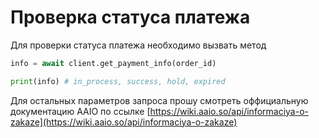 # Проверка статуса платежа

Для проверки статуса платежа необходимо вызвать метод

```python
info = await client.get_payment_info(order_id)

print(info) # in_process, success, hold, expired
```

Для остальных параметров запроса прошу смотреть оффициальную документацию AAIO по ссылке [https://wiki.aaio.so/api/informaciya-o-zakaze](https://wiki.aaio.so/api/informaciya-o-zakaze)
